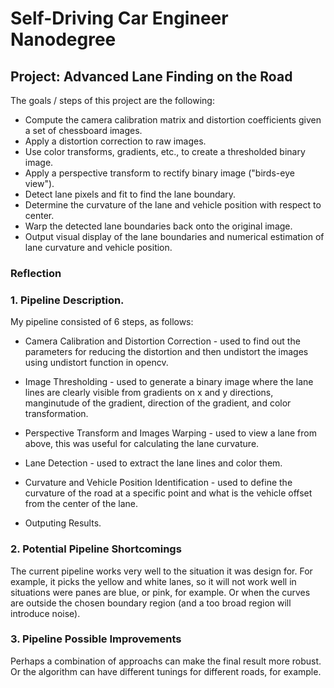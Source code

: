 # Self-Driving Car Engineer Nanodegree

## Project: **Advanced Lane Finding on the Road**

The goals / steps of this project are the following:

* Compute the camera calibration matrix and distortion coefficients given a set of chessboard images.
* Apply a distortion correction to raw images.
* Use color transforms, gradients, etc., to create a thresholded binary image.
* Apply a perspective transform to rectify binary image ("birds-eye view").
* Detect lane pixels and fit to find the lane boundary.
* Determine the curvature of the lane and vehicle position with respect to center.
* Warp the detected lane boundaries back onto the original image.
* Output visual display of the lane boundaries and numerical estimation of lane curvature and vehicle position.


### Reflection

### 1. Pipeline Description.

My pipeline consisted of 6 steps, as follows:

* Camera Calibration and Distortion Correction - used to find out the parameters for reducing the distortion and then undistort the images using undistort function in opencv.

* Image Thresholding - used to generate a binary image where the lane lines are clearly visible from gradients on x and y directions, manginutude of the gradient, direction of the gradient, and color transformation.

* Perspective Transform and Images Warping - used to view a lane from above, this was useful for calculating the lane curvature.

* Lane Detection - used to extract the lane lines and color them.

* Curvature and Vehicle Position Identification - used to define the curvature of the road at a specific point and what is the vehicle offset from the center of the lane.

* Outputing Results.


### 2. Potential Pipeline Shortcomings


The current pipeline works very well to the situation it was design for. For example, it picks the yellow and white lanes, so it will not work well in situations were panes are blue, or pink, for example. Or when the curves are outside the chosen boundary region (and a too broad region will introduce noise).


### 3. Pipeline Possible Improvements 

Perhaps a combination of approachs can make the final result more robust. Or the algorithm can have different tunings for different roads, for example.
